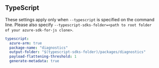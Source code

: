 ## TypeScript

These settings apply only when `--typescript` is specified on the command line.
Please also specify `--typescript-sdks-folder=<path to root folder of your azure-sdk-for-js clone>`.

```yaml $(typescript)
typescript:
  azure-arm: true
  package-name: "diagnostics"
  output-folder: "$(typescript-sdks-folder)/packages/diagnostics"
  payload-flattening-threshold: 1
  generate-metadata: true
```
